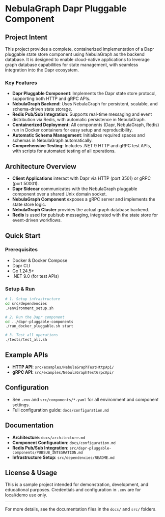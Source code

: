 # NebulaGraph Dapr Pluggable Component

## Project Intent

This project provides a complete, containerized implementation of a Dapr pluggable state store component using NebulaGraph as the backend database. It is designed to enable cloud-native applications to leverage graph database capabilities for state management, with seamless integration into the Dapr ecosystem.

### Key Features
- **Dapr Pluggable Component**: Implements the Dapr state store protocol, supporting both HTTP and gRPC APIs.
- **NebulaGraph Backend**: Uses NebulaGraph for persistent, scalable, and schema-driven state storage.
- **Redis Pub/Sub Integration**: Supports real-time messaging and event distribution via Redis, with automatic persistence in NebulaGraph.
- **Containerized Deployment**: All components (Dapr, NebulaGraph, Redis) run in Docker containers for easy setup and reproducibility.
- **Automatic Schema Management**: Initializes required spaces and schemas in NebulaGraph automatically.
- **Comprehensive Testing**: Includes .NET 9 HTTP and gRPC test APIs, with scripts for automated testing of all operations.

## Architecture Overview
- **Client Applications** interact with Dapr via HTTP (port 3501) or gRPC (port 50001).
- **Dapr Sidecar** communicates with the NebulaGraph pluggable component over a shared Unix domain socket.
- **NebulaGraph Component** exposes a gRPC server and implements the state store logic.
- **NebulaGraph Cluster** provides the actual graph database backend.
- **Redis** is used for pub/sub messaging, integrated with the state store for event-driven workflows.

## Quick Start

### Prerequisites
- Docker & Docker Compose
- Dapr CLI
- Go 1.24.5+
- .NET 9.0 (for test APIs)

### Setup & Run
```bash
# 1. Setup infrastructure
cd src/dependencies
./environment_setup.sh

# 2. Run the Dapr component
cd ../dapr-pluggable-components
./run_docker_pluggable.sh start

# 3. Test all operations
./tests/test_all.sh
```

## Example APIs
- **HTTP API**: `src/examples/NebulaGraphTestHttpApi/`
- **gRPC API**: `src/examples/NebulaGraphTestGrpcApi/`

## Configuration
- See `.env` and `src/components/*.yaml` for all environment and component settings.
- Full configuration guide: `docs/configuration.md`

## Documentation
- **Architecture**: `docs/architecture.md`
- **Component Configuration**: `docs/configuration.md`
- **Redis Pub/Sub Integration**: `src/dapr-pluggable-components/PUBSUB_INTEGRATION.md`
- **Infrastructure Setup**: `src/dependencies/README.md`

## License & Usage
This is a sample project intended for demonstration, development, and educational purposes. Credentials and configuration in `.env` are for local/demo use only.

---
For more details, see the documentation files in the `docs/` and `src/` folders.
